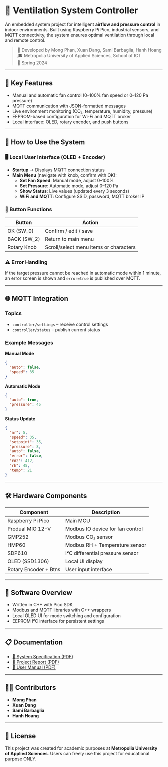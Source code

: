 
# 💨 Ventilation System Controller

An embedded system project for intelligent **airflow and pressure control** in indoor environments. Built using Raspberry Pi Pico, industrial sensors, and MQTT connectivity, the system ensures optimal ventilation through local and remote control.

> 🏫 Developed by Mong Phan, Xuan Dang, Sami Barbaglia, Hanh Hoang  
> 🎓 Metropolia University of Applied Sciences, School of ICT  
> 📅 Spring 2024

---

## 📌 Key Features

- Manual and automatic fan control (0–100% fan speed or 0–120 Pa pressure)
- MQTT communication with JSON-formatted messages
- Live environment monitoring (CO₂, temperature, humidity, pressure)
- EEPROM-based configuration for Wi-Fi and MQTT broker
- Local interface: OLED, rotary encoder, and push buttons

---

## 🧭 How to Use the System

### 🖥️ Local User Interface (OLED + Encoder)

- **Startup** → Displays MQTT connection status
- **Main Menu** (navigate with knob, confirm with OK):
  - **Set Fan Speed**: Manual mode, adjust 0–100%
  - **Set Pressure**: Automatic mode, adjust 0–120 Pa
  - **Show Status**: Live values (updated every 3 seconds)
  - **WiFi and MQTT**: Configure SSID, password, MQTT broker IP

### 🔧 Button Functions

| Button         | Action                                     |
|----------------|--------------------------------------------|
| OK (SW_0)      | Confirm / edit / save                      |
| BACK (SW_2)    | Return to main menu                        |
| Rotary Knob    | Scroll/select menu items or characters     |

### ⚠️ Error Handling

If the target pressure cannot be reached in automatic mode within 1 minute, an error screen is shown and `error=true` is published over MQTT.

---

## 🌐 MQTT Integration

### Topics

- `controller/settings` – receive control settings
- `controller/status` – publish current status

### Example Messages

**Manual Mode**
```json
{
  "auto": false,
  "speed": 35
}
```

**Automatic Mode**
```json
{
  "auto": true,
  "pressure": 45
}
```

**Status Update**
```json
{
  "nr": 5,
  "speed": 35,
  "setpoint": 35,
  "pressure": 8,
  "auto": false,
  "error": false,
  "co2": 412,
  "rh": 45,
  "temp": 21
}
```

---

## 🛠️ Hardware Components

| Component              | Description                                |
|------------------------|--------------------------------------------|
| Raspberry Pi Pico      | Main MCU                                    |
| Produal MIO 12-V       | Modbus IO device for fan control            |
| GMP252                 | Modbus CO₂ sensor                           |
| HMP60                  | Modbus RH + Temperature sensor              |
| SDP610                 | I²C differential pressure sensor            |
| OLED (SSD1306)         | Local UI display                            |
| Rotary Encoder + Btns  | User input interface                        |

---

## 🧠 Software Overview

- Written in C++ with Pico SDK
- Modbus and MQTT libraries with C++ wrappers
- Local OLED UI for mode switching and configuration
- EEPROM I²C interface for persistent settings

---

## 📋 Documentation

- [📄 System Specification (PDF)](./Docs/Ventilation_controller_project_specification.pdf)
- [📄 Project Report (PDF)](./Docs/Ventilation_controller_project_report.pdf)
- [📄 User Manual (PDF)](./Docs/User_Manual.pdf)

---

## 👨‍💻 Contributors

- **Mong Phan**
- **Xuan Dang**
- **Sami Barbaglia**
- **Hanh Hoang**

---

## 📜 License

This project was created for academic purposes at **Metropolia University of Applied Sciences**. Users can freely use this project for educational purpose ONLY.
